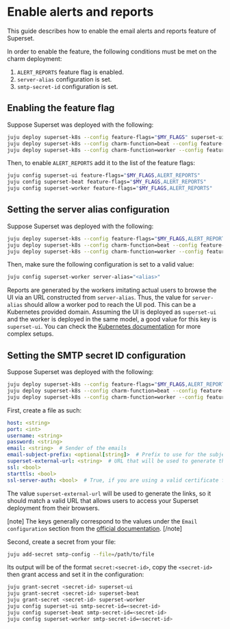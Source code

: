 # Enable alerts and reports
This guide describes how to enable the email alerts and reports feature of Superset.

In order to enable the feature, the following conditions must be met on the charm deployment:
1. `ALERT_REPORTS` feature flag is enabled.
2. `server-alias` configuration is set.
3. `smtp-secret-id` configuration is set.

## Enabling the feature flag
Suppose Superset was deployed with the following:
```sh
juju deploy superset-k8s --config feature-flags="$MY_FLAGS" superset-ui
juju deploy superset-k8s --config charm-function=beat --config feature-flags="$MY_FLAGS" superset-beat
juju deploy superset-k8s --config charm-function=worker --config feature-flags="$MY_FLAGS" superset-worker
```

Then, to enable `ALERT_REPORTS` add it to the list of the feature flags:
```sh
juju config superset-ui feature-flags="$MY_FLAGS,ALERT_REPORTS"
juju config superset-beat feature-flags="$MY_FLAGS,ALERT_REPORTS"
juju config superset-worker feature-flags="$MY_FLAGS,ALERT_REPORTS"
```

## Setting the server alias configuration
Suppose Superset was deployed with the following:
```sh
juju deploy superset-k8s --config feature-flags="$MY_FLAGS,ALERT_REPORTS" superset-ui
juju deploy superset-k8s --config charm-function=beat --config feature-flags="$MY_FLAGS,ALERT_REPORTS" superset-beat
juju deploy superset-k8s --config charm-function=worker --config feature-flags="$MY_FLAGS,ALERT_REPORTS" superset-worker
```

Then, make sure the following configuration is set to a valid value:
```sh
juju config superset-worker server-alias="<alias>"
```

Reports are generated by the workers imitating actual users to browse the UI via an URL constructed from `server-alias`.
Thus, the value for `server-alias` should allow a worker pod to reach the UI pod. This can be
a Kubernetes provided domain. Assuming the UI is deployed as `superset-ui` and the worker is deployed in the same model,
a good value for this key is `superset-ui`. You can check the 
[Kubernetes documentation](https://kubernetes.io/docs/concepts/services-networking/dns-pod-service/) for more complex setups.

## Setting the SMTP secret ID configuration
Suppose Superset was deployed with the following:
```sh
juju deploy superset-k8s --config feature-flags="$MY_FLAGS,ALERT_REPORTS" superset-ui
juju deploy superset-k8s --config charm-function=beat --config feature-flags="$MY_FLAGS,ALERT_REPORTS" superset-beat
juju deploy superset-k8s --config charm-function=worker --config feature-flags="$MY_FLAGS,ALERT_REPORTS" superset-worker
```

First, create a file as such:
```yaml
host: <string>
port: <int>
username: <string>
password: <string>
email: <string>  # Sender of the emails
email-subject-prefix: <optional[string]>  # Prefix to use for the subject, '[Superset] ' by default
superset-external-url: <string>  # URL that will be used to generate the links in the email reports
ssl: <bool>
starttls: <bool>
ssl-server-auth: <bool>  # True, if you are using a valid certificate for the SMTP server
```

The value `superset-external-url` will be used to generate the links, so it should match a valid URL that allows users
to access your Superset deployment from their browsers.

[note]
The keys generally correspond to the values under the `Email configuration` section from the
[official documentation](https://superset.apache.org/docs/configuration/alerts-reports/#detailed-config).
[/note]

Second, create a secret from your file:
```sh
juju add-secret smtp-config --file=/path/to/file
```

Its output will be of the format `secret:<secret-id>`, copy the `<secret-id>` then grant access and set it in the configuration:
```sh
juju grant-secret <secret-id> superset-ui
juju grant-secret <secret-id> superset-beat
juju grant-secret <secret-id> superset-worker
juju config superset-ui smtp-secret-id=<secret-id>
juju config superset-beat smtp-secret-id=<secret-id>
juju config superset-worker smtp-secret-id=<secret-id>
```
